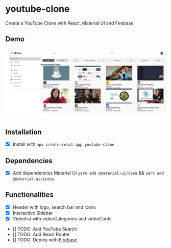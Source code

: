 # youtube-clone
Create a YouTube Clone with React, Material UI and Firebase

## Demo
![YouTube-Clone](https://github.com/dianavile/youtube-clone/blob/main/Youtube.JPG)

## Installation
- [X] Install with ```npx create-react-app youtube-clone```

## Dependencies 
- [X] Add dependencies Material UI ```yarn add @material-ui/core``` && ```yarn add @material-ui/icons```

## Functionalities 
- [X] Header with logo, search bar and Icons
- [X] Interactive Sidebar
- [X] Videolist with videoCategories and videoCards
- [] TODO: Add  YouTube Search
- [] TODO: Add  React Router
- [] TODO: Deploy with [Firebase](https://firebase.google.com/)



